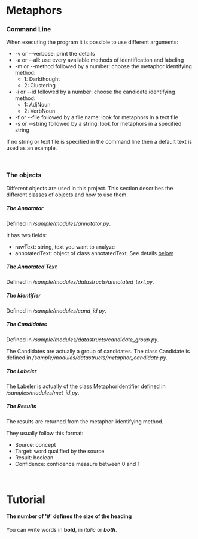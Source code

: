 # Metaphors

### Command Line
When executing the program it is possible to use different arguments:
* -v or --verbose: print the details
* -a or --all: use every available methods of identification and labeling
* -m or --method followed by a number: choose the metaphor identifying method:
    * 1: Darkthought
    * 2: Clustering
* -i or --id followed by a number: choose the candidate identifying method:
    * 1: AdjNoun
    * 2: VerbNoun
* -f or --file followed by a file name: look for metaphors in a text file
* -s or --string followed by a string: look for metaphors in a specified string

If no string or text file is specified in the command line then a default text is used as an example.

<br>

### The objects

Different objects are used in this project. This section describes the different classes of objects and how to use them.

##### The Annotator
Defined in _/sample/modules/annotator.py_.

It has two fields:
* rawText: string, text you want to analyze
* annotatedText: object of class annotatedText. See details [below](annotatedTextAnchor)

##### <a name="annotatedTextAnchor">The Annotated Text</a>
Defined in _/sample/modules/datastructs/annotated_text.py_.

##### The Identifier
Defined in _/sample/modules/cand_id.py_.

##### The Candidates
Defined in _/sample/modules/datastructs/candidate_group.py_.

The Candidates are actually a group of candidates. The class Candidate is defined in _/sample/modules/datastructs/metaphor_candidate.py_.

##### The Labeler
The Labeler is actually of the class MetaphorIdentifier defined in _/samples/modules/met_id.py_.

##### The Results
The results are returned from the metaphor-identifying method.

They usually follow this format:
* Source: concept
* Target: word qualified by the source
* Result: boolean
* Confidence: confidence measure between 0 and 1 

<br> 

# Tutorial

#### The number of '#' defines the size of the heading

You can write words in **bold**, in _italic_ or **_both_**.